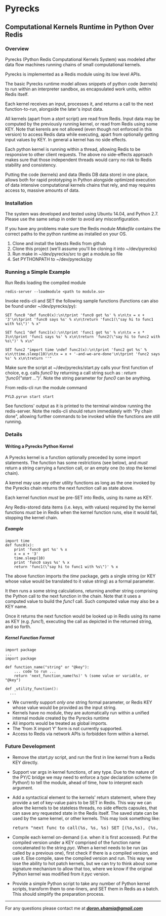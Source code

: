 # Pyrecks
## Computational Kernels Runtime in Python Over Redis

### Overview
Pyrecks (Python Redis Computational Kernels System) was modeled after data flow machines running chains of small computational kernels.

Pyrecks is implemented as a Redis module using its low level APIs.

The basic Pyrecks runtime model allows snippets of python code (kernels) to run within an interpreter sandbox, as encapsulated work units, within Redis itself.

Each kernel receives an input, processes it, and returns a call to the next function-to-run, alongside the later's input data.

All kernels (apart from a _start_ script) are read from Redis. Input data may be computed by the previously running kernel, or read from Redis using some KEY. Note that kerenls are not allowed (even though not enforced in this version) to access Redis data while executing, apart from optionally getting input values by KEY. In general a kernel has no side effects.

Each python kernel is running within a thread, allowing Redis to be responsive to other client requests. The above no side-effects approach makes sure that those independent threads would carry no risk to Redis stability and consistency.

Putting the code (kernels) and data (Redis DB data store) in one place, allows both for rapid prototyping in Python alongside optimized execution of data intensive computational kernels chains that rely, and may requires access to, massive amounts of data.

### Installation
The system was developed and tested using Ubuntu 14.04, and Python 2.7.
Please use the same setup in order to avoid any misconfiguration.

If you have any problems make sure the Redis module _Makefile_ contains the correct paths to the python runtime as installed on your OS.

1. Clone and install the latests Redis from github
2. Clone this project (we'll assume you'll be cloning it into ~/dev/pyrecks)
3. Run make in ~/dev/pyrecks/src to get a module.so file
4. Set PYTHONPATH to ~/dev/pyrecks/py

### Running a Simple Example
Run Redis loading the compiled module

    redis-server --loadmodule <path to module.so>

Invoke redis-cli and SET the following sample functions (functions can also be found under ~/dev/pyrecks/py):

    SET func0 "def func0(x):\n\tprint 'func0 got %s' % x\n\tx = x + '3'\n\tprint 'func0 says %s' % x\n\treturn 'func1(\"say hi to func1 with %s\")' % x"

    SET func1 "def func1(x):\n\tprint 'func1 got %s' % x\n\tx = x * 3\n\tprint 'func1 says %s' % x\n\treturn 'func2(\"say hi to func2 with %s\")' % x\n"

    SET func2 "import time \ndef func2(x):\n\tprint 'func2 got %s' % x\n\ttime.sleep(10)\n\tx = x + '-and-we-are-done'\n\tprint 'func2 says %s' % x\n\treturn ''"

Make sure the script at ~/dev/pyrecks/start.py calls your first function of choice, e.g. calls _func0_ by returning a call string such as : _return 'func0("start ...")'_. Note the string parameter for _func0_ can be anything.

From redis-cli run the module command

    PYLD.pyrun start start

See functions' output as it is printed to the terminal window running the redis-server. Note the redis-cli should return immediately with "Py chain done", allowing further commands to be invoked while the functions are still running.

### Details
#### Writing a Pyrecks Python Kernel
A Pyrecks kernel is a function optionally preceded by some import statements. The function has some restrictions (see below), and _must_ return a string carrying a function call, or an empty one (to stop the kernel chain).

A kernel may use any other utility functions as long as the one invoked by the Pyrecks chain returns the next function call as state above.

Each kernel function _must_ be pre-SET into Redis, using its name as KEY.

Any Redis-stored data items (i.e. keys, with values) required by the kernel functions _must_ be in Redis when the kernel function runs, else it would fail, stopping the kernel chain.

##### Example
    import time
    def func0(x):
        print 'func0 got %s' % x
        x = x + '3'
        time.sleep(10)
        print 'func0 says %s' % x
        return 'func1(\"say hi to func1 with %s\")' % x

The above function imports the _time_ package, gets a single string (or KEY whose value would be translated to it value string) as a formal parameter.

It then runs a some string calculations, returning another string comprising the Python call to the next function in the chain. Note that it uses a computed value to build the _func1_ call. Such computed value may also be a KEY name.

Once it returns the next function would be looked up in Redis using its name as KEY (e.g. _func1_), executing the call as depicted in the returned string, and so forth.

##### Kernel Function Format
    import package
    ...
    import package

    def function_name("string" or "@key"):
    	... code to run ...
    	return 'next_function_name(%s)' % (some value or variable, or "@key")

    def _utility_function():
      ...


- We currently support _only one_ string formal parameter, or Redis KEY whose value would be provided as the input string.
- Kernels have no module, they are automatically run within a unified internal module created by the Pyrecks runtime
- All imports would be treated as global imports.
- The 'from X import Y' form is not currently supported.
- Access to Redis via network APIs is forbidden form within a kernel.

### Future Development
- Remove the _start.py_ script, and run the first in line kernel from a Redis KEY directly.

- Support var args in kernel functions, of any type. Due to the nature of the PY/C bridge we may need to enforce a _type_ declaration scheme (in Python!) to tell the module, ahead of time, how to interpret each argument.

- Add a syntactical element to the kernels' return statement, where they provide a set of key-value pairs to be SET in Redis. This way we can allow the kernels to be stateless threads, no side effects capsules, that can save any requested state in the Redis itself. The saved state can be used by the same kernel, or other kernels.
This may look something like:

  <pre>return "next_func_to_call(%s, %s, %s) SET [(%s,%s), (%s, %s)]" % (x, y, z, key1, value1, key2, value2)</pre>

- Compile each kernel on-demand (i.e. when it is first accessed). Put the compiled version under a KEY comprised of the function name concatenated to the string _pyc_. When a kernel needs to be run (as called by a previous one), first check if there is a compiled version, and use it. Else compile, save the compiled version and run.
This way we lose the ability to hot patch kernels, but we can try to think about some signature mechanism to allow that too, where we know if the original Python kernel was modified from it _pyc_ version.

- Provide a simple Python script to take any number of Python kernel scripts, transform them to one-liners, and SET them in Redis as a batch. This should simplify the preparation process.


---
For any questions please contact me at __*doron.shamia@gmail.com*__

